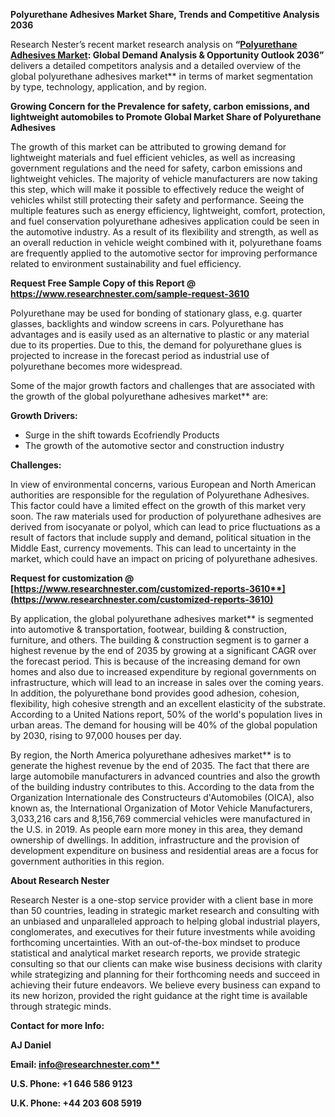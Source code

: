 ﻿**Polyurethane Adhesives Market Share, Trends and Competitive Analysis 2036**

Research Nester’s recent market research analysis on **“[Polyurethane Adhesives Market](https://www.researchnester.com/reports/polyurethane-adhesives-market/3610): Global Demand Analysis & Opportunity Outlook 2036”** delivers a detailed competitors analysis and a detailed overview of the global polyurethane adhesives market** in terms of market segmentation by type, technology, application, and by region. 

**Growing Concern for the Prevalence for safety, carbon emissions, and lightweight automobiles to Promote Global Market Share of Polyurethane Adhesives**

The growth of this market can be attributed to growing demand for lightweight materials and fuel efficient vehicles, as well as increasing government regulations and the need for safety, carbon emissions and lightweight vehicles. The majority of vehicle manufacturers are now taking this step, which will make it possible to effectively reduce the weight of vehicles whilst still protecting their safety and performance. Seeing the multiple features such as energy efficiency, lightweight, comfort, protection, and fuel conservation polyurethane adhesives application could be seen in the automotive industry. As a result of its flexibility and strength, as well as an overall reduction in vehicle weight combined with it, polyurethane foams are frequently applied to the automotive sector for improving performance related to environment sustainability and fuel efficiency. 

<a name="_hlk168911023"></a><a name="_hlk168911453"></a>**Request Free Sample Copy of this Report @ <https://www.researchnester.com/sample-request-3610>** 

Polyurethane may be used for bonding of stationary glass, e.g. quarter glasses, backlights and window screens in cars. Polyurethane has advantages and is easily used as an alternative to plastic or any material due to its properties. Due to this, the demand for polyurethane glues is projected to increase in the forecast period as industrial use of polyurethane becomes more widespread. 

Some of the major growth factors and challenges that are associated with the growth of the global polyurethane adhesives market** are:

**Growth Drivers:**

- Surge in the shift towards Ecofriendly Products 
- The growth of the automotive sector and construction industry 

**Challenges:**

In view of environmental concerns, various European and North American authorities are responsible for the regulation of Polyurethane Adhesives. This factor could have a limited effect on the growth of this market very soon. The raw materials used for production of polyurethane adhesives are derived from isocyanate or polyol, which can lead to price fluctuations as a result of factors that include supply and demand, political situation in the Middle East, currency movements. This can lead to uncertainty in the market, which could have an impact on pricing of polyurethane adhesives. 

**Request for customization @ [https://www.researchnester.com/customized-reports-3610**](https://www.researchnester.com/customized-reports-3610)**

By application, the global polyurethane adhesives market** is segmented into automotive & transportation, footwear, building & construction, furniture, and others.  The building & construction segment is to garner a highest revenue by the end of 2035 by growing at a significant CAGR over the forecast period. This is because of the increasing demand for own homes and also due to increased expenditure by regional governments on infrastructure, which will lead to an increase in sales over the coming years. In addition, the polyurethane bond provides good adhesion, cohesion, flexibility, high cohesive strength and an excellent elasticity of the substrate. According to a United Nations report, 50% of the world's population lives in urban areas. The demand for housing will be 40% of the global population by 2030, rising to 97,000 houses per day. 

By region, the North America polyurethane adhesives market** is to generate the highest revenue by the end of 2035. The fact that there are large automobile manufacturers in advanced countries and also the growth of the building industry contributes to this. According to the data from the Organization Internationale des Constructeurs d'Automobiles (OICA), also known as, the International Organization of Motor Vehicle Manufacturers, 3,033,216 cars and 8,156,769 commercial vehicles were manufactured in the U.S. in 2019. As people earn more money in this area, they demand ownership of dwellings. In addition, infrastructure and the provision of development expenditure on business and residential areas are a focus for government authorities in this region.

<a name="_hlk168910495"></a>**About Research Nester**

Research Nester is a one-stop service provider with a client base in more than 50 countries, leading in strategic market research and consulting with an unbiased and unparalleled approach to helping global industrial players, conglomerates, and executives for their future investments while avoiding forthcoming uncertainties. With an out-of-the-box mindset to produce statistical and analytical market research reports, we provide strategic consulting so that our clients can make wise business decisions with clarity while strategizing and planning for their forthcoming needs and succeed in achieving their future endeavors. We believe every business can expand to its new horizon, provided the right guidance at the right time is available through strategic minds.

**Contact for more Info:**

**AJ Daniel**

**Email: [info@researchnester.com**](mailto:info@researchnester.com)**

**U.S. Phone: +1 646 586 9123** 

**U.K. Phone: +44 203 608 5919**
